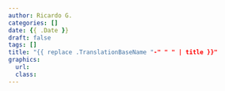 ```yaml
---
author: Ricardo G.
categories: []
date: {{ .Date }}
draft: false
tags: []
title: "{{ replace .TranslationBaseName "-" " " | title }}"
graphics: 
  url: 
  class: 
---
```

